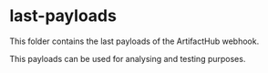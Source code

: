 # last-payloads

This folder contains the last payloads of the ArtifactHub webhook.

This payloads can be used for analysing and testing purposes.

